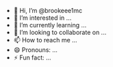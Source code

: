 - 👋 Hi, I’m @brookeee1mc
- 👀 I’m interested in ...
- 🌱 I’m currently learning ...
- 💞️ I’m looking to collaborate on ...
- 📫 How to reach me ...
- 😄 Pronouns: ...
- ⚡ Fun fact: ...

<!---
brookeee1mc/brookeee1mc is a ✨ special ✨ repository because its `README.md` (this file) appears on your GitHub profile.
You can click the Preview link to take a look at your changes.
--->
